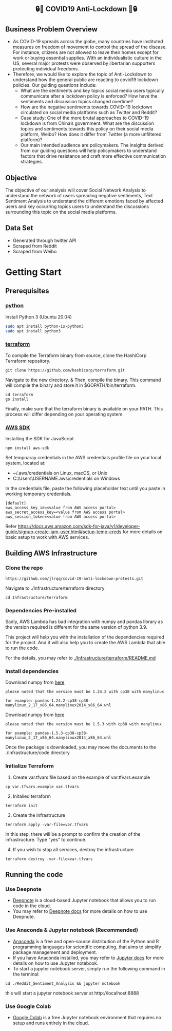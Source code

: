 <h2 align='center'> 🔒🦠 COVID19 Anti-Lockdown 🦠🔒 </h2>

## Business Problem Overview
- As COVID-19 spreads across the globe, many countries have instituted measures on freedom of movement to control the spread of the disease. For instance, citizens are not allowed to leave their homes except for work or buying essential supplies. With an individualistic culture in the US, several major protests were observed by libertarian supporters protecting individual freedoms. 
- Therefore, we would like to explore the topic of Anti-Lockdown to understand how the general public are reacting to covid19 lockdown policies. Our guiding questions include:
    - What are the sentiments and key topics social media users typically communicate after a lockdown policy is enforced? How have the sentiments and discussion topics changed overtime?
    - How are the negative sentiments towards COVID-19 lockdown circulated on social media platforms such as Twitter and Reddit?
    - Case study: One of the more brutal approaches to COVID-19 lockdown is from China’s government. What are the discussion topics and sentiments towards this policy on their social media platform, Weibo? How does it differ from Twitter (a more unfiltered platform)? 
  - Our main intended audience are policymakers. The insights derived from our guiding questions will help policymakers to understand factors that drive resistance and craft more effective communication strategies. 

## Objective 
The objective of our analysis will cover Social Network Analysis to understand the network of users spreading negative sentiments, Text Sentiment Analysis to understand the different emotions faced by affected users and key occurring topics users to understand the discussions surrounding this topic on the social media platforms.

## Data Set
- Generated through twitter API
- Scraped from Reddit
- Scraped from Weibo

# Getting Start
## Prerequisites

### [python](<https://python.org>)

Install Python 3 (Ubuntu 20.04)
```bash
sudo apt install python-is-python3
sudo apt install python3
```

### [terraform](https://developer.hashicorp.com/terraform/tutorials/aws-get-started/install-cli)
To compile the Terraform binary from source, clone the HashiCorp Terraform repository.

```
git clone https://github.com/hashicorp/terraform.git
```
Navigate to the new directory. & Then, compile the binary. This command will compile the binary and store it in $GOPATH/bin/terraform.
```
cd terraform
go install
```
Finally, make sure that the terraform binary is available on your PATH. This process will differ depending on your operating system.

### [AWS SDK](https://aws.amazon.com/sdk-for-javascript/)
Installing the SDK for JavaScript
```
npm install aws-sdk
```
Set tempoaray credentials in the AWS credentials profile file on your local system, located at:

- ~/.aws/credentials on Linux, macOS, or Unix
- C:\Users\USERNAME\.aws\credentials on Windows

In the credentials file, paste the following placeholder text until you paste in working temporary credentials.

```
[default]
aws_access_key_id=<value from AWS access portal>
aws_secret_access_key=<value from AWS access portal>
aws_session_token=<value from AWS access portal>
```

Refer https://docs.aws.amazon.com/sdk-for-java/v1/developer-guide/signup-create-iam-user.html#setup-temp-creds for more details on basic setup to work with AWS services.


## Building AWS Infrastructure
### Clone the repo
```
https://github.com/jlrqq/covid-19-anti-lockdown-protests.git
```

Navigate to ./Infrastructure/terraform directory
```
cd Infrastructure/terraform
```

### Dependencies Pre-installed
Sadly, AWS Lambda has bad integration with numpy and pandas library as the version required is different for the same version of python 3.9. 

This project will help you with the installation of the dependencies required for the project. And it will also help you to create the AWS Lambda that able to run the code. 

For the details, you may refer to [./Infrastructure/terraform/README.md](./Infrastructure/terraform/README.md)

### Install dependencies
Download numpy from [here](https://pypi.org/project/numpy/#files)

`
please noted that the version must be 1.24.2 with cp38 with manylinux
`

`
for example: pandas-1.24.2-cp38-cp38-manylinux_2_17_x86_64.manylinux2014_x86_64.whl
`

Download numpy from [here](https://pypi.org/project/numpy/#files)

`
please noted that the version must be 1.5.3 with cp38 with manylinux
`

`
for example: pandas-1.5.3-cp38-cp38-manylinux_2_17_x86_64.manylinux2014_x86_64.whl
`

Once the package is downloaded, you may move the documents to the ./Infrastructure/code directory

### Initialize Terraform

1. Create var.tfvars file based on the example of var.tfvars.example
```
cp var.tfvars.example var.tfvars
```

2. Initalied terraform
```
terraform init
```
3. Create the infrastructure
```
terraform apply -var-file=var.tfvars
```
In this step, there will be a prompt to confirm the creation of the infrastructure. Type "yes" to continue. 

4. If you wish to stop all services, destroy the infrastructure
```
terraform destroy -var-file=var.tfvars
```

## Running the code
### Use Deepnote
- [Deepnote](https://deepnote.com/) is a cloud-based Jupyter notebook that allows you to run code in the cloud.
- You may refer to [Deepnote docs](https://deepnote.com/docs) for more details on how to use Deepnote.

### Use Anaconda & Jupyter notebook (Recommended)
- [Anaconda](https://www.anaconda.com/) is a free and open-source distribution of the Python and R programming languages for scientific computing, that aims to simplify package management and deployment.
- If you have Anaconda installed, you may refer to [Jupyter docs](https://jupyter.readthedocs.io/en/latest/) for more details on how to use Jupyter notebook.
- To start a jupyter notebook server, simply run the following command in the terminal:
```
cd ./Reddit_Sentiment_Analysis && jupyter notebook
```
this will start a jupyter notebook server at http://localhost:8888

### Use Google Colab
- [Google Colab](https://colab.research.google.com/notebooks/intro.ipynb) is a free Jupyter notebook environment that requires no setup and runs entirely in the cloud.
